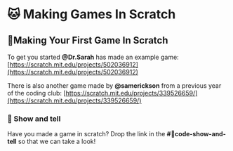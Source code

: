 # 🐱 Making Games In Scratch

## 🎍Making Your First Game In Scratch

To get you started **@Dr.Sarah** has made an example game: [https://scratch.mit.edu/projects/502036912](https://scratch.mit.edu/projects/502036912)

There is also another game made by **@samerickson** from a previous year of the coding club: [https://scratch.mit.edu/projects/339526659/](https://scratch.mit.edu/projects/339526659/)

### 🤯 Show and tell

Have you made a game in scratch? Drop the link in the **\#📃code-show-and-tell** so that we can take a look!

